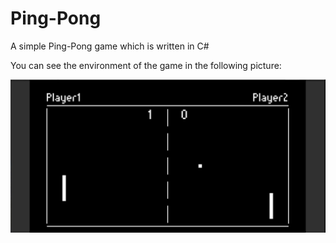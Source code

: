 # Ping-Pong
 A simple Ping-Pong game which is written in C#

You can see the environment of the game in the following picture: <br>

<img src="./Ping-Pong.jpeg" alt="Game Env"/>